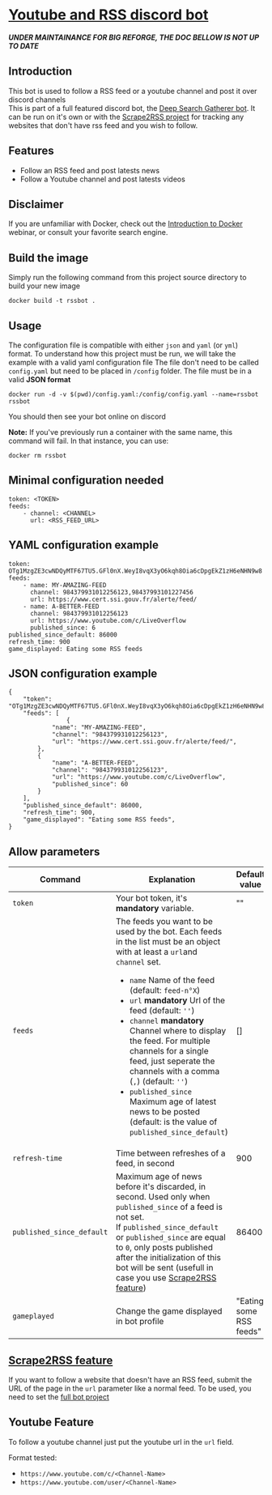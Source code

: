 # [Youtube and RSS discord bot](https://github.com/ScriptSathi/discord_rss)


***UNDER MAINTAINANCE FOR BIG REFORGE, THE DOC BELLOW IS NOT UP TO DATE***

## Introduction 

This bot is used to follow a RSS feed or a youtube channel and post it over discord channels
<br/>
This is part of a full featured discord bot, the [Deep Search Gatherer bot](https://github.com/ScriptSathi/Deep_Search_Gatherer). It can be run on it's own or with the [Scrape2RSS project](https://github.com/ScriptSathi/scrape2RSS) for tracking any websites that don't have rss feed and you wish to follow.

## Features 

- Follow an RSS feed and post latests news
- Follow a Youtube channel and post latests videos

## Disclaimer

If you are unfamiliar with Docker, check out the [Introduction to Docker](https://training.docker.com/introduction-to-docker) webinar, or consult your favorite search engine.

## Build the image

Simply run the following command from this project source directory to build your new image
```
docker build -t rssbot .
```
## Usage

The configuration file is compatible with either `json` and `yaml` (or `yml`) format.
To understand how this project must be run, we will take the example with a valid yaml configuration file
The file don't need to be called `config.yaml` but need to be placed in `/config` folder. The file must be in a valid **JSON format**
```
docker run -d -v $(pwd)/config.yaml:/config/config.yaml --name=rssbot rssbot
```
You should then see your bot online on discord 

**Note:** If you've previously run a container with the same name, this command will fail. In that instance, you can use:
```
docker rm rssbot
```

## Minimal configuration needed

```
token: <TOKEN>
feeds:
    - channel: <CHANNEL>
      url: <RSS_FEED_URL>
```

## YAML configuration example

```
token: OTg1MzgZE3cwNDQyMTF67TU5.GFl0nX.WeyI8vqX3yO6kqh8Oia6cDpgEkZ1zH6eNHN9w8
feeds:
    - name: MY-AMAZING-FEED
      channel: 984379931012256123,98437993101227456
      url: https://www.cert.ssi.gouv.fr/alerte/feed/
    - name: A-BETTER-FEED
      channel: 984379931012256123
      url: https://www.youtube.com/c/LiveOverflow
      published_since: 6
published_since_default: 86000
refresh_time: 900
game_displayed: Eating some RSS feeds
```

## JSON configuration example

```
{
    "token": "OTg1MzgZE3cwNDQyMTF67TU5.GFl0nX.WeyI8vqX3yO6kqh8Oia6cDpgEkZ1zH6eNHN9w8",
    "feeds": [
                {
            "name": "MY-AMAZING-FEED",
            "channel": "984379931012256123",
            "url": "https://www.cert.ssi.gouv.fr/alerte/feed/",
        },
        {
            "name": "A-BETTER-FEED",
            "channel": "984379931012256123",
            "url": "https://www.youtube.com/c/LiveOverflow",
            "published_since": 60
        }
    ],
    "published_since_default": 86000,
    "refresh_time": 900,
    "game_displayed": "Eating some RSS feeds",
}
```

## Allow parameters

| Command | Explanation | Default value |
|----|----| ----|
| `token` | Your bot token, it's **mandatory** variable. | "" |
| `feeds` | The feeds you want to be used by the bot. Each feeds in the list must be an object with at least a `url`and `channel` set. <ul><li>`name` Name of the feed (default: `feed-n°X`)<li>`url` **mandatory** Url of the feed (default: `''`)</li><li>`channel` **mandatory** Channel where to display the feed. For multiple channels for a single feed, just seperate the channels with a comma (`,`) (default: `''`)</li><li>`published_since` Maximum age of latest news to be posted (default: is the value of `published_since_default`)</li>| [] |
| `refresh-time` | Time between refreshes of a feed, in second | 900 |
| `published_since_default` | Maximum age of news before it's discarded, in second. Used only when `published_since` of a feed is not set. <br/>If `published_since_default` or `published_since` are equal to `0`, only posts published after the initialization of this bot will be sent (usefull in case you use [Scrape2RSS feature](https://github.com/ScriptSathi/scrape2RSS)) | 86400 |
| `gameplayed` | Change the game displayed in bot profile | "Eating some RSS feeds" |

## [Scrape2RSS feature](https://github.com/ScriptSathi/scrape2RSS)

If you want to follow a website that doesn't have an RSS feed, submit the URL of the page in the `url` parameter like a normal feed.
To be used, you need to set the [full bot project](https://github.com/ScriptSathi/Deep_Search_Gatherer)

## Youtube Feature

To follow a youtube channel just put the youtube url in the `url` field.

Format tested: 
- `https://www.youtube.com/c/<Channel-Name>`
- `https://www.youtube.com/user/<Channel-Name>`